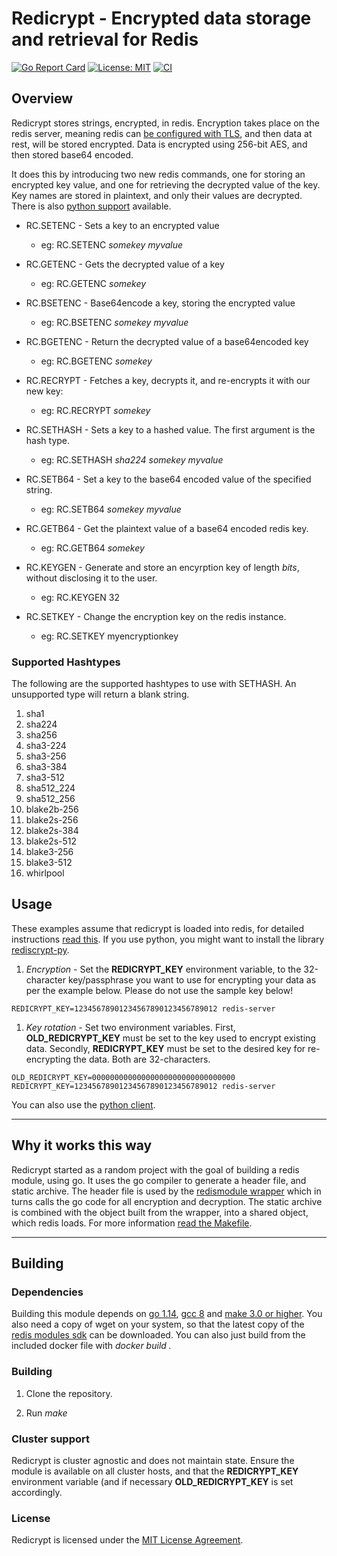 # Redicrypt - Encrypted data storage and retrieval for Redis

[![Go Report Card](https://goreportcard.com/badge/github.com/chayim/redicrypt)](https://goreportcard.com/report/github.com/chayim/redicrypt)
[![License: MIT](https://img.shields.io/badge/license-MIT-green.svg)](https://opensource.org/licenses/MIT)
[![CI](https://github.com/chayim/redicrypt/actions/workflows/ci.yml/badge.svg)](https://github.com/chayim/redicrypt/actions/workflows/ci.yml)

## Overview

Redicrypt stores strings, encrypted, in redis. Encryption takes place on the redis server, meaning redis can [be configured with TLS](https://redis.io/topics/encryption), and then data at rest, will be stored encrypted. Data is encrypted using 256-bit AES, and then stored base64 encoded.

It does this by introducing two new redis commands, one for storing an encrypted key value, and one for retrieving the decrypted value of the key. Key names are stored in plaintext, and only their values are decrypted. There is also [python support](https://github.com/chayim/redicrypt-py) available.

* RC.SETENC - Sets a key to an encrypted value
    - eg: RC.SETENC *somekey* *myvalue*

* RC.GETENC - Gets the decrypted value of a key
    - eg: RC.GETENC *somekey*

* RC.BSETENC - Base64encode a key, storing the encrypted value
    - eg: RC.BSETENC *somekey* *myvalue*

* RC.BGETENC - Return the decrypted value of a base64encoded key
    - eg: RC.BGETENC *somekey*

* RC.RECRYPT - Fetches a key, decrypts it, and re-encrypts it with our new key:
    - eg: RC.RECRYPT *somekey*

* RC.SETHASH - Sets a key to a hashed value. The first argument is the hash type.
    - eg: RC.SETHASH *sha224* *somekey* *myvalue*

* RC.SETB64 - Set a key to the base64 encoded value of the specified string.
    - eg: RC.SETB64 *somekey* *myvalue*

* RC.GETB64 - Get the plaintext value of a base64 encoded redis key.
    - eg: RC.GETB64 *somekey*

* RC.KEYGEN - Generate and store an encyrption key of length *bits*, without disclosing it to the user.
    - eg: RC.KEYGEN 32

* RC.SETKEY - Change the encryption key on the redis instance.
    - eg: RC.SETKEY myencryptionkey

### Supported Hashtypes

The following are the supported hashtypes to use with SETHASH. An unsupported type will return a blank string.

1. sha1
1. sha224
1. sha256
1. sha3-224
1. sha3-256
1. sha3-384
1. sha3-512
1. sha512_224
1. sha512_256
1. blake2b-256
1. blake2s-256
1. blake2s-384
1. blake2s-512
1. blake3-256
1. blake3-512
1. whirlpool

## Usage

These examples assume that redicrypt is loaded into redis, for detailed instructions [read this](https://redis.io/topics/modules-intro#loading-modules).  If you use python, you might want to install the library [rediscrypt-py](https://github.com/chayim/redicrypt-py).

1. *Encryption* - Set the **REDICRYPT_KEY** environment variable, to the 32-character key/passphrase you want to use for encrypting your data as per the example below. Please do not use the sample key below!

```
REDICRYPT_KEY=12345678901234567890123456789012 redis-server
```

1. *Key rotation* - Set two environment variables. First, **OLD_REDICRYPT_KEY** must be set to the key used to encrypt existing data. Secondly, **REDICRYPT_KEY** must be set to the desired key for re-encrypting the data. Both are 32-characters.

```
OLD_REDICRYPT_KEY=00000000000000000000000000000000 REDICRYPT_KEY=12345678901234567890123456789012 redis-server
```

You can also use the [python client](https://github.com/chayim/redicrypt-py).

----------------------

## Why it works this way

Redicrypt started as a random project with the goal of building a redis module, using go. It uses the go compiler to generate a header file, and static archive. The header file is used by the [redismodule wrapper](redicrypt.c) which in turns calls the go code for all encryption and decryption. The static archive is combined with the object built from the wrapper, into a shared object, which redis loads. For more information [read the Makefile](Makefile).

----------------------

## Building

### Dependencies

Building this module depends on [go 1.14](https://www.golang.org), [gcc 8](https://www.gnu.org/software/gcc) and [make 3.0 or higher](https://www.gnu.org/software/make). You also need a copy of wget on your system, so that the latest copy of the [redis modules sdk](https://raw.githubusercontent.com/redis/redis/unstable/src/redismodule.h) can be downloaded. You can also just build from the included docker file with *docker build .*

### Building

1. Clone the repository.

2. Run *make*

### Cluster support

Redicrypt is cluster agnostic and does not maintain state.  Ensure the module is available on all cluster hosts, and that the **REDICRYPT_KEY** environment variable (and if necessary **OLD_REDICRYPT_KEY** is set accordingly.

### License

Redicrypt is licensed under the [MIT License Agreement](LICENSE).
